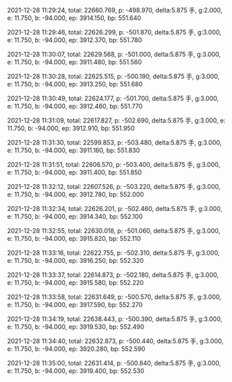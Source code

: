 2021-12-28 11:29:24, total: 22660.769, p: -498.970, delta:5.875 手, g:2.000, e: 11.750, b: -94.000, ep: 3914.150, bp: 551.640

2021-12-28 11:29:46, total: 22626.299, p: -501.870, delta:5.875 手, g:3.000, e: 11.750, b: -94.000, ep: 3912.370, bp: 551.780

2021-12-28 11:30:07, total: 22629.568, p: -501.000, delta:5.875 手, g:3.000, e: 11.750, b: -94.000, ep: 3911.480, bp: 551.560

2021-12-28 11:30:28, total: 22625.515, p: -500.190, delta:5.875 手, g:3.000, e: 11.750, b: -94.000, ep: 3913.250, bp: 551.680

2021-12-28 11:30:49, total: 22624.177, p: -501.700, delta:5.875 手, g:3.000, e: 11.750, b: -94.000, ep: 3912.460, bp: 551.770

2021-12-28 11:31:09, total: 22617.827, p: -502.690, delta:5.875 手, g:3.000, e: 11.750, b: -94.000, ep: 3912.910, bp: 551.950

2021-12-28 11:31:30, total: 22599.853, p: -503.480, delta:5.875 手, g:3.000, e: 11.750, b: -94.000, ep: 3911.160, bp: 551.830

2021-12-28 11:31:51, total: 22606.570, p: -503.400, delta:5.875 手, g:3.000, e: 11.750, b: -94.000, ep: 3911.400, bp: 551.850

2021-12-28 11:32:12, total: 22607.526, p: -503.220, delta:5.875 手, g:3.000, e: 11.750, b: -94.000, ep: 3912.780, bp: 552.000

2021-12-28 11:32:34, total: 22626.201, p: -502.460, delta:5.875 手, g:3.000, e: 11.750, b: -94.000, ep: 3914.340, bp: 552.100

2021-12-28 11:32:55, total: 22630.018, p: -501.060, delta:5.875 手, g:3.000, e: 11.750, b: -94.000, ep: 3915.820, bp: 552.110

2021-12-28 11:33:16, total: 22622.755, p: -502.310, delta:5.875 手, g:3.000, e: 11.750, b: -94.000, ep: 3916.250, bp: 552.320

2021-12-28 11:33:37, total: 22614.873, p: -502.180, delta:5.875 手, g:3.000, e: 11.750, b: -94.000, ep: 3915.580, bp: 552.220

2021-12-28 11:33:58, total: 22631.649, p: -500.570, delta:5.875 手, g:3.000, e: 11.750, b: -94.000, ep: 3917.590, bp: 552.270

2021-12-28 11:34:19, total: 22638.443, p: -500.390, delta:5.875 手, g:3.000, e: 11.750, b: -94.000, ep: 3919.530, bp: 552.490

2021-12-28 11:34:40, total: 22632.873, p: -500.440, delta:5.875 手, g:3.000, e: 11.750, b: -94.000, ep: 3920.280, bp: 552.590

2021-12-28 11:35:00, total: 22631.414, p: -500.840, delta:5.875 手, g:3.000, e: 11.750, b: -94.000, ep: 3919.400, bp: 552.530